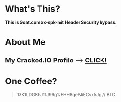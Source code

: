 # What's This?

**This is Goat.com xx-spk-mit Header Security bypass.**                                                                                                                                    

# About Me

<h2>My Cracked.IO Profile --> <a href="https://cracked.io/Sweety666">CLICK!</a></h2>

# One Coffee?

> 18K1LDGKRJ11J99g1zFHH8qePJiECvx5Jg // BTC

